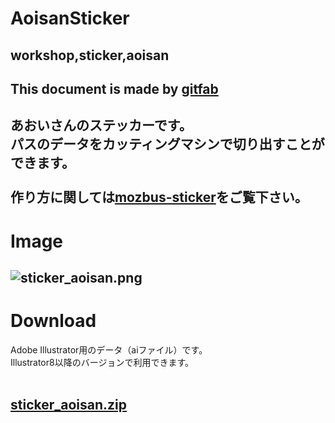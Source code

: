 # AoisanSticker
## workshop,sticker,aoisan
This document is made by [gitfab](http://gitfab.org)
---
あおいさんのステッカーです。<br>
パスのデータをカッティングマシンで切り出すことができます。<br>
<br>
作り方に関しては<a href="http://gitfab.org/hrl7/mozbus-sticker/" target="_blank">mozbus-sticker</a>をご覧下さい。
---
<h1>Image</h1>

![sticker_aoisan.png](https://raw.github.com/JecyLosika/AoisanSticker/master/gitfab/resources/sticker_aoisan.png)
---
<h1>Download</h1>
Adobe Illustrator用のデータ（aiファイル）です。<br>
Illustrator8以降のバージョンで利用できます。<br>
<br>

[sticker_aoisan.zip](https://raw.github.com/JecyLosika/AoisanSticker/master/gitfab/resources/sticker_aoisan.zip)
---
